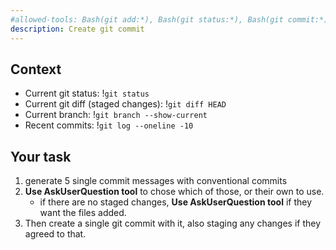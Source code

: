 ```yaml
---
#allowed-tools: Bash(git add:*), Bash(git status:*), Bash(git commit:*), AskUserQuestion
description: Create git commit 
---
```


## Context

- Current git status: !`git status`
- Current git diff (staged changes): !`git diff HEAD`
- Current branch: !`git branch --show-current`
- Recent commits: !`git log --oneline -10`

## Your task

1. generate 5 single commit messages with conventional commits
2. **Use AskUserQuestion tool** to chose which of those, or their own to use.
   - if there are no staged changes, **Use AskUserQuestion tool** if they want the files added.
3. Then create a single git commit with it, also staging any changes if they agreed to that.